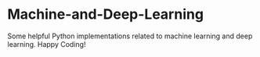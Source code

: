 # Machine-and-Deep-Learning
Some helpful Python implementations related to machine learning and deep learning. Happy Coding!
